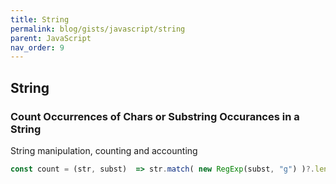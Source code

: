```yaml
---
title: String
permalink: blog/gists/javascript/string
parent: JavaScript
nav_order: 9
---
```


## String

### Count Occurrences of Chars or Substring Occurances in a String

String manipulation, counting and accounting

```js
const count = (str, subst)  => str.match( new RegExp(subst, "g") )?.length || 0;
```


